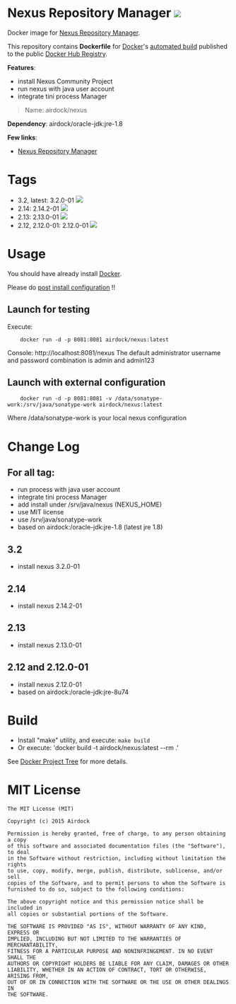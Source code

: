 # Nexus Repository Manager [![](https://images.microbadger.com/badges/image/airdock/nexus:latest.svg)](https://microbadger.com/images/airdock/nexus:latest "Get your own image badge on microbadger.com")

Docker image for [Nexus Repository Manager](http://www.sonatype.org/nexus/).

This repository contains **Dockerfile** for [Docker](https://www.docker.com/)'s [automated build](https://registry.hub.docker.com/u/airdock/) published to the public [Docker Hub Registry](https://registry.hub.docker.com/).


**Features**:
- install Nexus Community Project
- run nexus with java user account
- integrate tini process Manager


> Name: airdock/nexus

**Dependency**: airdock/oracle-jdk:jre-1.8

**Few links**:

 - [Nexus Repository Manager](https://books.sonatype.com/nexus-book/index.html)

# Tags

- 3.2, latest: 3.2.0-01 [![](https://images.microbadger.com/badges/image/airdock/nexus:latest.svg)](https://microbadger.com/images/airdock/nexus:latest "Get your own image badge on microbadger.com")
- 2.14: 2.14.2-01 [![](https://images.microbadger.com/badges/image/airdock/nexus:2.14.svg)](https://microbadger.com/images/airdock/nexus:2.14 "Get your own image badge on microbadger.com")
- 2.13: 2.13.0-01 [![](https://images.microbadger.com/badges/image/airdock/nexus:2.13.svg)](https://microbadger.com/images/airdock/nexus:2.13 "Get your own image badge on microbadger.com")
- 2.12, 2.12.0-01: 2.12.0-01 [![](https://images.microbadger.com/badges/image/airdock/nexus:2.12.0-01.svg)](https://microbadger.com/images/airdock/nexus:2.12.0-01 "Get your own image badge on microbadger.com")

# Usage

You should have already install [Docker](https://www.docker.com/).

Please do [post install configuration](https://books.sonatype.com/nexus-book/reference/install-sect-repoman-post-install.html) !!

## Launch for testing
Execute:

```
	docker run -d -p 8081:8081 airdock/nexus:latest
```

Console: http://localhost:8081/nexus
The default administrator username and password combination is admin and admin123


## Launch with external configuration

```
	docker run -d -p 8081:8081 -v /data/sonatype-work:/srv/java/sonatype-work airdock/nexus:latest
```

 Where /data/sonatype-work is your local nexus configuration




# Change Log

## For all tag:

- run process with java user account
- integrate tini process Manager
- add install under /srv/java/nexus (NEXUS_HOME)
- use MIT license
- use /srv/java/sonatype-work
- based on airdock:/oracle-jdk:jre-1.8 (latest jre 1.8)

## 3.2
- install nexus 3.2.0-01

## 2.14
- install nexus 2.14.2-01

## 2.13
- install nexus 2.13.0-01

## 2.12 and 2.12.0-01
- install nexus 2.12.0-01
- based on airdock:/oracle-jdk:jre-8u74


# Build


- Install "make" utility, and execute: `make build`
- Or execute: 'docker build -t airdock/nexus:latest --rm .'

See [Docker Project Tree](https://github.com/airdock-io/docker-base/wiki/Docker-Project-Tree) for more details.


# MIT License

```
The MIT License (MIT)

Copyright (c) 2015 Airdock

Permission is hereby granted, free of charge, to any person obtaining a copy
of this software and associated documentation files (the "Software"), to deal
in the Software without restriction, including without limitation the rights
to use, copy, modify, merge, publish, distribute, sublicense, and/or sell
copies of the Software, and to permit persons to whom the Software is
furnished to do so, subject to the following conditions:

The above copyright notice and this permission notice shall be included in
all copies or substantial portions of the Software.

THE SOFTWARE IS PROVIDED "AS IS", WITHOUT WARRANTY OF ANY KIND, EXPRESS OR
IMPLIED, INCLUDING BUT NOT LIMITED TO THE WARRANTIES OF MERCHANTABILITY,
FITNESS FOR A PARTICULAR PURPOSE AND NONINFRINGEMENT. IN NO EVENT SHALL THE
AUTHORS OR COPYRIGHT HOLDERS BE LIABLE FOR ANY CLAIM, DAMAGES OR OTHER
LIABILITY, WHETHER IN AN ACTION OF CONTRACT, TORT OR OTHERWISE, ARISING FROM,
OUT OF OR IN CONNECTION WITH THE SOFTWARE OR THE USE OR OTHER DEALINGS IN
THE SOFTWARE.
```
